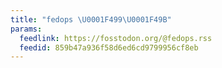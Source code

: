 ```yaml
---
title: "fedops \U0001F499\U0001F49B"
params:
  feedlink: https://fosstodon.org/@fedops.rss
  feedid: 859b47a936f58d6ed6cd9799956cf8eb
---
```

